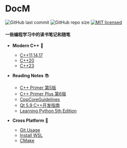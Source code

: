 # DocM

![GitHub last commit](https://img.shields.io/github/last-commit/SharpSnake/DocM)
![GitHub repo size](https://img.shields.io/github/repo-size/SharpSnake/DocM)
[![MIT licensed](https://img.shields.io/badge/license-MIT-blue.svg)](./LICENSE)

#### 一些编程学习中的读书笔记和随笔

- **Modern C++** 🐉  
  - [C++11,14,17](./Modern%20C++/C++11_14_17.md)
  - [C++20](./Modern%20C++/C++20.md)
  - [C++23](./Modern%20C++/C++23.md)


- **Reading Notes** 📚  
  - [C++ Primer 第5版](./Reading%20Notes/Cpp_Primer_5th_Edition.md)
  - [C++ Primer Plus  第6版](./Reading%20Notes/Cpp_Primer_Plus_第6版.md)
  - [CppCoreGuidelines](./Reading%20Notes/CppCoreGuidelines.md)
  - [Qt 5.9 C++开发指南](./Reading%20Notes/Qt_5.9_C++开发指南.md)
  - [Learning Python 5th Edition](./Reading%20Notes/Learning_Python_5th_Edition.md)


- **Cross Platform** 🔨
  - [Git Usage](./Cross_Platform/Git_Usage.md)
  - [Install WSL](./Cross_Platform/WSL.md)
  - [CMake](./Cross_Platform/CMake.md)
